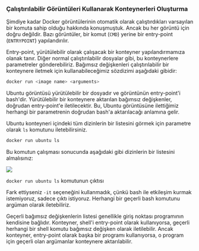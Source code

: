 
### Çalıştırılabilir Görüntüleri Kullanarak Konteynerleri Oluşturma

Şimdiye kadar Docker görüntülerinin otomatik olarak çalıştırdıkları varsayılan bir komuta sahip olduğu hakkında konuşmuştuk. Ancak bu her görüntü için doğru değildir. Bazı görüntüler, bir komut (`CMD`) yerine bir entry-point  (`ENTRYPOINT`) yapılandırılır.

Entry-point, yürütülebilir olarak çalışacak bir konteyner yapılandırmamıza olanak tanır. Diğer normal çalıştırılabilir dosyalar gibi, bu konteynerlere parametreler gönderebiliriz. Bağımsız değişkenleri çalıştırılabilir bir konteynere iletmek için kullanabileceğimiz sözdizimi aşağıdaki gibidir:
```bash
docker run <image name> <arguments>
```

Ubuntu görüntüsü yürütülebilir bir dosyadır ve görüntünün entry-point'i bash'dir. Yürütülebilir bir konteynere aktarılan bağımsız değişkenler, doğrudan entry-point'e iletilecektir. Bu, Ubuntu görüntüsüne ilettiğimiz herhangi bir parametrenin doğrudan bash'a aktarılacağı anlamına gelir.

Ubuntu konteyneri içindeki tüm dizinlerin bir listesini görmek için parametre olarak `ls` komutunu iletebilirsiniz. 

```bash
docker run ubuntu ls
```

Bu komutun çalışması sonucunda aşağıdaki gibi dizinlerin bir listesini almalısınız:

![](https://github.com/karacamelihcan/the-docker-handbook/blob/main/Images/docker-handbook-run-ubuntu-ls.png)

`docker run ubuntu ls`  komutunun çıktısı

Fark ettiyseniz `-it`  seçeneğini kullanmadık, çünkü bash ile etkileşim kurmak istemiyoruz, sadece çıktı istiyoruz. Herhangi bir geçerli bash komutunu argüman olarak iletebiliriz.

Geçerli bağımsız değişkenlerin listesi genellikle giriş noktası programının kendisine bağlıdır. Konteyner, shell'i entry-point olarak kullanıyorsa, geçerli herhangi bir shell komutu bağımsız değişken olarak iletilebilir. Ancak konteyner, entry-point olarak başka bir programı kullanıyorsa, o program için geçerli olan argümanlar konteynere aktarılabilir.
